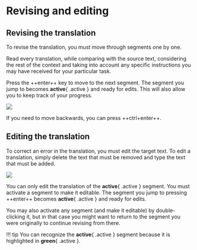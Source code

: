 # Revising and editing

## Revising the translation

To revise the translation, you must move through segments one by one. 

Read every translation, while comparing with the source text, considering the rest of the context and taking into account any specific instructions you may have received for your particular task. 

Press the ++enter++ key to move to the next segment. The segment you jump to becomes **active**{ .active } and ready for edits. This will also allow you to keep track of your progress.

![](../../_assets/img/omt-enter.gif)


If you need to move backwards, you can press ++ctrl+enter++.

<!-- @todo: RFF: ask Kos to add option to filter: segments with translation from x-auto or x-enforce or both, or segments that do not have a translation coming from x-auto, or that do not have a translation coming from x-enforce, or both

segments with translations from 
☑️ /tm/auto
☑️ /tm/enforce

-->

## Editing the translation

To correct an error in the translation, you must edit the target text. To edit a translation, simply delete the text that must be removed and type the text that must be added.

![](../../_assets/img/omt-edit.gif)

You can only edit the translation of the **active**{ .active } segment. You must activate a segment to make it editable. The segment you jump to pressing ++enter++ becomes **active**{ .active } and ready for edits. 

You may also activate any segment (and make it editable) by double-clicking it, but in that case you might want to return to the segment you were originally to continue revising from there.

!!! tip 
    You can recognize the **active**{ .active } segment because it is highlighted in **green**{ .active }.

